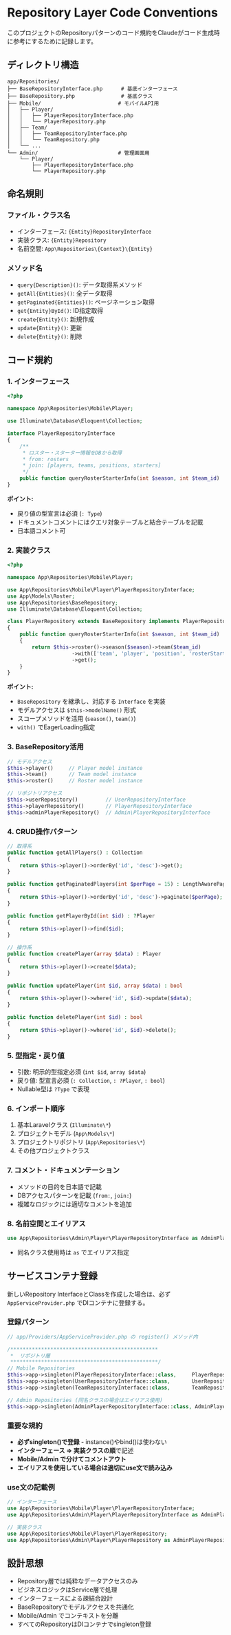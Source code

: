 # Repository Layer Code Conventions

このプロジェクトのRepositoryパターンのコード規約をClaudeがコード生成時に参考にするために記録します。

## ディレクトリ構造
```
app/Repositories/
├── BaseRepositoryInterface.php      # 基底インターフェース
├── BaseRepository.php               # 基底クラス
├── Mobile/                         # モバイルAPI用
│   ├── Player/
│   │   ├── PlayerRepositoryInterface.php
│   │   └── PlayerRepository.php
│   ├── Team/
│   │   ├── TeamRepositoryInterface.php
│   │   └── TeamRepository.php
│   └── ...
└── Admin/                          # 管理画面用
    └── Player/
        ├── PlayerRepositoryInterface.php
        └── PlayerRepository.php
```

## 命名規則

### ファイル・クラス名
- インターフェース: `{Entity}RepositoryInterface`
- 実装クラス: `{Entity}Repository`
- 名前空間: `App\Repositories\{Context}\{Entity}`

### メソッド名
- `query{Description}()`: データ取得系メソッド
- `getAll{Entities}()`: 全データ取得
- `getPaginated{Entities}()`: ページネーション取得
- `get{Entity}ById()`: ID指定取得
- `create{Entity}()`: 新規作成
- `update{Entity}()`: 更新
- `delete{Entity}()`: 削除

## コード規約

### 1. インターフェース
```php
<?php

namespace App\Repositories\Mobile\Player;

use Illuminate\Database\Eloquent\Collection;

interface PlayerRepositoryInterface
{
    /**
     * ロスター・スターター情報をDBから取得
     * from: rosters
     * join: [players, teams, positions, starters]
     */
    public function queryRosterStarterInfo(int $season, int $team_id) : Collection;
}
```

**ポイント:**
- 戻り値の型宣言は必須 (`: Type`)
- ドキュメントコメントにはクエリ対象テーブルと結合テーブルを記載
- 日本語コメント可

### 2. 実装クラス
```php
<?php

namespace App\Repositories\Mobile\Player;

use App\Repositories\Mobile\Player\PlayerRepositoryInterface;
use App\Models\Roster;
use App\Repositories\BaseRepository;
use Illuminate\Database\Eloquent\Collection;

class PlayerRepository extends BaseRepository implements PlayerRepositoryInterface
{
    public function queryRosterStarterInfo(int $season, int $team_id) : Collection
    {
        return $this->roster()->season($season)->team($team_id)
                     ->with(['team', 'player', 'position', 'rosterStarter'])
                     ->get();
    }
}
```

**ポイント:**
- `BaseRepository` を継承し、対応する `Interface` を実装
- モデルアクセスは `$this->modelName()` 形式
- スコープメソッドを活用 (`season()`, `team()`)
- `with()` でEagerLoading指定

### 3. BaseRepository活用
```php
// モデルアクセス
$this->player()     // Player model instance
$this->team()       // Team model instance
$this->roster()     // Roster model instance

// リポジトリアクセス
$this->userRepository()         // UserRepositoryInterface
$this->playerRepository()       // PlayerRepositoryInterface  
$this->adminPlayerRepository()  // Admin\PlayerRepositoryInterface
```

### 4. CRUD操作パターン
```php
// 取得系
public function getAllPlayers() : Collection
{
    return $this->player()->orderBy('id', 'desc')->get();
}

public function getPaginatedPlayers(int $perPage = 15) : LengthAwarePaginator
{
    return $this->player()->orderBy('id', 'desc')->paginate($perPage);
}

public function getPlayerById(int $id) : ?Player
{
    return $this->player()->find($id);
}

// 操作系
public function createPlayer(array $data) : Player
{
    return $this->player()->create($data);
}

public function updatePlayer(int $id, array $data) : bool
{
    return $this->player()->where('id', $id)->update($data);
}

public function deletePlayer(int $id) : bool
{
    return $this->player()->where('id', $id)->delete();
}
```

### 5. 型指定・戻り値
- 引数: 明示的型指定必須 (`int $id`, `array $data`)
- 戻り値: 型宣言必須 (`: Collection`, `: ?Player`, `: bool`)
- Nullable型は `?Type` で表現

### 6. インポート順序
1. 基本Laravelクラス (`Illuminate\*`)
2. プロジェクトモデル (`App\Models\*`)  
3. プロジェクトリポジトリ (`App\Repositories\*`)
4. その他プロジェクトクラス

### 7. コメント・ドキュメンテーション
- メソッドの目的を日本語で記載
- DBアクセスパターンを記載 (`from:`, `join:`)
- 複雑なロジックには適切なコメントを追加

### 8. 名前空間とエイリアス
```php
use App\Repositories\Admin\Player\PlayerRepositoryInterface as AdminPlayerRepositoryInterface;
```
- 同名クラス使用時は `as` でエイリアス指定

## サービスコンテナ登録

新しいRepository InterfaceとClassを作成した場合は、必ず `AppServiceProvider.php` でDIコンテナに登録する。

### 登録パターン
```php
// app/Providers/AppServiceProvider.php の register() メソッド内

/************************************************
 *  リポジトリ層
 ************************************************/
// Mobile Repositories
$this->app->singleton(PlayerRepositoryInterface::class,     PlayerRepository::class);
$this->app->singleton(UserRepositoryInterface::class,       UserRepository::class);
$this->app->singleton(TeamRepositoryInterface::class,       TeamRepository::class);

// Admin Repositories (同名クラスの場合はエイリアス使用)
$this->app->singleton(AdminPlayerRepositoryInterface::class, AdminPlayerRepository::class);
```

### 重要な規約
- **必ずsingleton()で登録** - instance()やbind()は使わない
- **インターフェース => 実装クラスの順**で記述
- **Mobile/Admin で分けてコメントアウト**
- **エイリアスを使用している場合は適切にuse文で読み込み**

### use文の記載例
```php
// インターフェース
use App\Repositories\Mobile\Player\PlayerRepositoryInterface;
use App\Repositories\Admin\Player\PlayerRepositoryInterface as AdminPlayerRepositoryInterface;

// 実装クラス
use App\Repositories\Mobile\Player\PlayerRepository;
use App\Repositories\Admin\Player\PlayerRepository as AdminPlayerRepository;
```

## 設計思想
- Repository層では純粋なデータアクセスのみ
- ビジネスロジックはService層で処理
- インターフェースによる疎結合設計
- BaseRepositoryでモデルアクセスを共通化
- Mobile/Admin でコンテキストを分離
- すべてのRepositoryはDIコンテナでsingleton登録